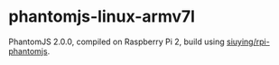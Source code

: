 # phantomjs-linux-armv7l 

PhantomJS 2.0.0, compiled on Raspberry Pi 2, build using [siuying/rpi-phantomjs](https://github.com/siuying/rpi-phantomjs).
